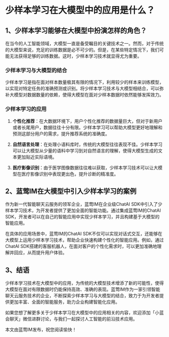 # 少样本学习在大模型中的应用是什么？

## 1、少样本学习能够在大模型中扮演怎样的角色？

在当今的人工智能领域，大模型一直是备受瞩目的关键技术之一。然而，对于传统的大模型来说，充足的训练数据是必不可少的。但是，在某些特定情况下，我们可能无法获得足够的训练数据。这时，少样本学习技术就显得尤为重要。

### 少样本学习与大模型的结合
少样本学习是指在面对样本数量极其有限的情况下，利用较少的样本来训练模型，以实现对特定任务的准确预测或识别。将少样本学习技术与大模型相结合，可以弥补大模型对数据数量的依赖，使得大模型在面对少样本数据时依然能够发挥效力。

### 少样本学习的应用
1. **个性化推荐**：在大数据环境下，用户个性化推荐的数据量巨大，但对于新用户或者长尾用户，数据往往十分有限。少样本学习可以帮助大模型更好地理解和预测这部分用户的需求，提升推荐系统的准确度。

2. **自然语言处理**：在处理小语料库时，传统的大模型往往表现不佳。少样本学习可以让大模型从少量的语料中学习到对自然语言的理解，使得大模型生成的文本更加贴近实际语境。

3. **医疗影像识别**：由于医学图像数据往往难以获取，少样本学习技术可以让大模型在医疗影像识别中表现更出色，提升诊断的精准度。

## 2、蓝莺IM在大模型中引入少样本学习的案例

作为新一代智能聊天云服务的领军企业，蓝莺IM在企业级ChatAI SDK中引入了少样本学习技术，为开发者提供了更加全面的智能功能。通过集成蓝莺IM的ChatAI SDK，开发者可以在自己的智能应用中实现少样本学习，并且构建基于大模型的智能应用。

在具体的应用场景中，蓝莺IM的ChatAI SDK不仅可以实现对话式交互，还能够在大模型上运用少样本学习技术，帮助企业快速构建个性化的智能应用。例如，通过ChatAI SDK搭建的客服机器人，在面对客户的个性化需求时，可以更加准确地理解并回应，从而提升用户体验。

## 3、结语

少样本学习技术在大模型中的应用，为传统的大模型技术增添了新的可能性，使得大模型在面对有限数据时仍能保持高效、准确的表现。蓝莺IM作为一家引领智能聊天云服务技术的企业，不断探索少样本学习与大模型的结合，致力于为开发者提供更加丰富、全面的智能服务，助力企业构建智能化应用。

如果您想了解更多关于少样本学习在大模型中的应用相关的内容，欢迎添加「小蓝会聊天」微信进群讨论，与我们一起探讨人工智能的前沿技术应用。

本文由蓝莺IM发布，祝您阅读愉快！